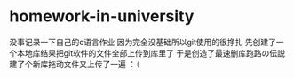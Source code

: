 # homework-in-university
没事记录一下自己的c语言作业
因为完全没基础所以git使用的很挣扎
先创建了一个本地库结果把git软件的文件全部上传到库里了
于是创造了最速删库跑路の伝説
建了个新库拖动文件又上传了一遍
：（
